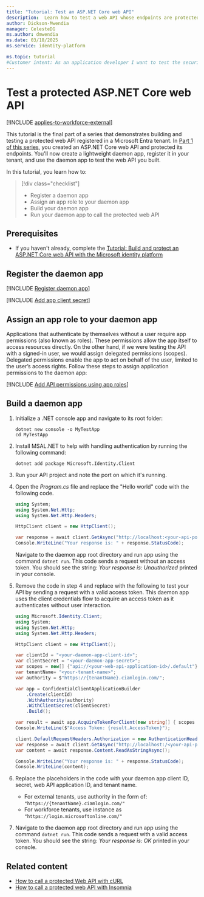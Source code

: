 ```yaml
---
title: "Tutorial: Test an ASP.NET Core web API"
description:  Learn how to test a web API whose endpoints are protected using the Microsoft identity platform 
author: Dickson-Mwendia
manager: CelesteDG
ms.author: dmwendia
ms.date: 03/18/2025
ms.service: identity-platform

ms.topic: tutorial
#Customer intent: As an application developer I want to test the security and functionality of my ASP.NET Core web API endpoints to ensure they're properly protected and responsive to HTTP requests.
---
```


# Test a protected ASP.NET Core web API

[!INCLUDE [applies-to-workforce-external](../external-id/includes/applies-to-workforce-external.md)]

This tutorial is the final part of a series that demonstrates building and testing a protected web API registered in a Microsoft Entra tenant. In [Part 1 of this series](tutorial-web-api-dotnet-core-build-app.md), you created an ASP.NET Core web API and protected its endpoints. You'll now create a lightweight daemon app, register it in your tenant, and use the daemon app to test the web API you built.

In this tutorial, you learn how to:

> [!div class="checklist"]
>
> - Register a daemon app
> - Assign an app role to your daemon app
> - Build your daemon app
> - Run your daemon app to call the protected web API

## Prerequisites

- If you haven't already, complete the [Tutorial: Build and protect an ASP.NET Core web API with the Microsoft identity platform](tutorial-web-api-dotnet-core-build-app.md)

## Register the daemon app

[!INCLUDE [Register daemon app](../external-id/customers/includes/register-app/register-daemon-app.md)]

[!INCLUDE [Add app client secret](../external-id/customers/includes/register-app/add-app-client-secret.md)]

## Assign an app role to your daemon app

Applications that authenticate by themselves without a user require app permissions (also known as roles). These permissions allow the app itself to access resources directly. On the other hand, if we were testing the API with a signed-in user, we would assign delegated permissions (scopes). Delegated permissions enable the app to act on behalf of the user, limited to the user’s access rights. Follow these steps to assign application permissions to the daemon app:

[!INCLUDE [Add API permissions using app roles](../external-id/customers/includes/register-app/grant-api-permissions-app-permissions.md)]

## Build a daemon app

1. Initialize a .NET console app and navigate to its root folder:

    ```dotnetcli
    dotnet new console -o MyTestApp
    cd MyTestApp
    ```

1. Install MSAL.NET to help with handling authentication by running the following command:

    ```dotnetcli
    dotnet add package Microsoft.Identity.Client
    ```

1. Run your API project and note the port on which it's running.
1. Open the *Program.cs* file and replace the "Hello world" code with the following code.

    ```csharp
    using System;
    using System.Net.Http;
    using System.Net.Http.Headers;

    HttpClient client = new HttpClient();

    var response = await client.GetAsync("http://localhost:<your-api-port>/api/todolist);
    Console.WriteLine("Your response is: " + response.StatusCode);
    ```

    Navigate to the daemon app root directory and run app using the command `dotnet run`. This code sends a request without an access token. You should see the string: *Your response is: Unauthorized* printed in your console.

1. Remove the code in step 4 and replace with the following to test your API by sending a request with a valid access token. This daemon app uses the client credentials flow to acquire an access token as it authenticates without user interaction. 

    ```csharp
    using Microsoft.Identity.Client;
    using System;
    using System.Net.Http;
    using System.Net.Http.Headers;

    HttpClient client = new HttpClient();

    var clientId = "<your-daemon-app-client-id>";
    var clientSecret = "<your-daemon-app-secret>";
    var scopes = new[] {"api://<your-web-api-application-id>/.default"};
    var tenantName= "<your-tenant-name>";
    var authority = $"https://{tenantName}.ciamlogin.com/"; 

    var app = ConfidentialClientApplicationBuilder
        .Create(clientId)
        .WithAuthority(authority)
        .WithClientSecret(clientSecret)
        .Build();

    var result = await app.AcquireTokenForClient(new string[] { scopes }).ExecuteAsync();
    Console.WriteLine($"Access Token: {result.AccessToken}");
    
    client.DefaultRequestHeaders.Authorization = new AuthenticationHeaderValue("Bearer", result.AccessToken);
    var response = await client.GetAsync("http://localhost:/<your-api-port>/api/todolist");
    var content = await response.Content.ReadAsStringAsync();
    
    Console.WriteLine("Your response is: " + response.StatusCode);
    Console.WriteLine(content);
    ```
   
1. Replace the placeholders in the code with your daemon app client ID, secret, web API application ID, and tenant name.      
     - For external tenants, use authority in the form of: `"https://{tenantName}.ciamlogin.com/"`
     - For workforce tenants, use instance as `"https://login.microsoftonline.com/"`
1. Navigate to the daemon app root directory and run app using the command `dotnet run`. This code sends a request with a valid access token. You should see the string: *Your response is:  OK* printed in your console.

## Related content

- [How to call a protected Web API with cURL](howto-call-a-web-api-with-curl.md)
- [How to call a protected web API with Insomnia](howto-call-a-web-api-with-rest-client.md)
